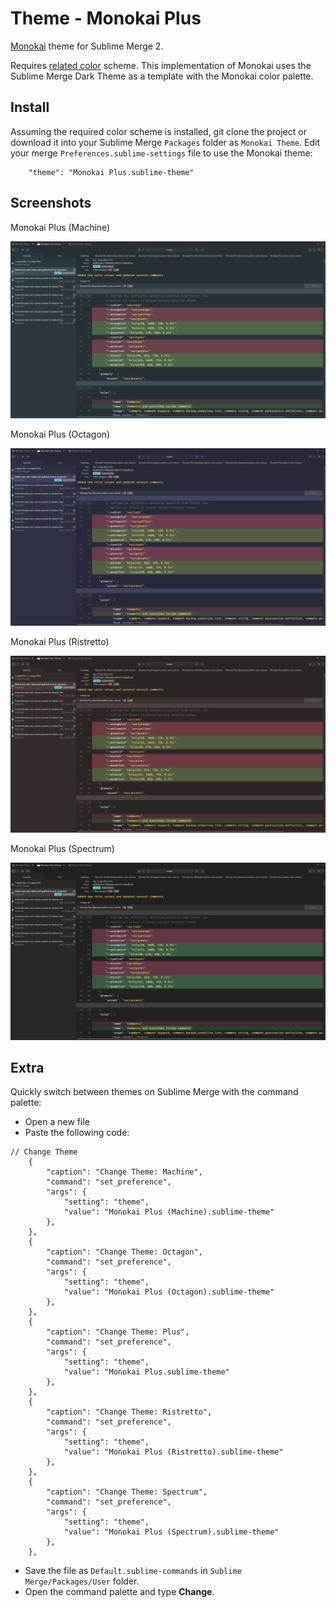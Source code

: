# Theme - Monokai Plus

[Monokai](https://monokai.pro) theme for Sublime Merge 2.

Requires [related color](https://github.com/bitsper2nd/sublime-monokai-scheme) scheme. This implementation of Monokai uses the Sublime Merge Dark Theme as a template with the Monokai color palette.

## Install

Assuming the required color scheme is installed, git clone the project or download it into your Sublime Merge `Packages`
folder as `Monokai Theme`. Edit your merge `Preferences.sublime-settings` file to use the Monokai theme:

```
    "theme": "Monokai Plus.sublime-theme"
```

## Screenshots

Monokai Plus (Machine)

![machine](screenshots/machine.png "Monokai Plus (Machine)")

Monokai Plus (Octagon)

![octagon](screenshots/octagon.png "Monokai Plus (Octagon)")

Monokai Plus (Ristretto)

![ristretto](screenshots/ristretto.png "Monokai Plus (Ristretto)")

Monokai Plus (Spectrum)

![spectrum](screenshots/spectrum.png "Monokai Plus (Spectrum)")

## Extra

Quickly switch between themes on Sublime Merge with the command palette:
- Open a new file
- Paste the following code:
```
// Change Theme
    {
        "caption": "Change Theme: Machine",
        "command": "set_preference",
        "args": {
            "setting": "theme",
            "value": "Monokai Plus (Machine).sublime-theme"
        },
    },
    {
        "caption": "Change Theme: Octagon",
        "command": "set_preference",
        "args": {
            "setting": "theme",
            "value": "Monokai Plus (Octagon).sublime-theme"
        },
    },
    {
        "caption": "Change Theme: Plus",
        "command": "set_preference",
        "args": {
            "setting": "theme",
            "value": "Monokai Plus.sublime-theme"
        },
    },
    {
        "caption": "Change Theme: Ristretto",
        "command": "set_preference",
        "args": {
            "setting": "theme",
            "value": "Monokai Plus (Ristretto).sublime-theme"
        },
    },
    {
        "caption": "Change Theme: Spectrum",
        "command": "set_preference",
        "args": {
            "setting": "theme",
            "value": "Monokai Plus (Spectrum).sublime-theme"
        },
    },
```
- Save the file as `Default.sublime-commands` in `Sublime Merge/Packages/User` folder.
- Open the command palette and type **Change**.